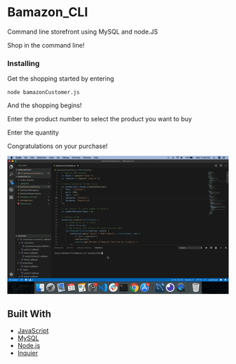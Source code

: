 # Bamazon_CLI
Command line storefront using MySQL and node.JS

Shop in the command line!

### Installing

Get the shopping started by entering 

```
node bamazonCustomer.js
```

And the shopping begins! 

Enter the product number to select the product you want to buy

Enter the quantity

Congratulations on your purchase! 


![shopping](/BamazonGIF.gif)




## Built With

* [JavaScript](https://www.javascript.com/)
* [MySQL](https://www.mysql.com/)
* [Node.js](https://nodejs.org/en//) 
* [Inquier](https://www.npmjs.com/package/inquirer) 
